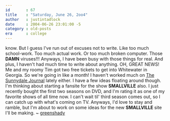 ```yaml
---
id       : 67
title    : "Saturday, June 26, 2oo4"
author   : justintadlock
date     : 2004-06-26 23:01:00 -5
category : old-posts
era      : college
---
```


know.  But I guess I've run out of excuses not to write.  Like too much school-work.  Too much actual work.  Or too much broken computer.  Those <b> DAMN</b> viruses!!!  Anyways, I have been busy with those things for real.  And plus, I haven't had much time to write about anything.  OH, GREAT NEWS!  Me and my roomy Tim got two free tickets to get into Whitewater in Georgia.  So we're going in like a month!  I haven't worked much on <a href="http://thesunnydalejournal.dark-autumn.com" title="The Sunnydale Journal" rel="enternal"> The Sunnydale Journal</a> lately either.  I have a few ideas floating around though.  I'm thinking about starting a fansite for the show <b> SMALLVILLE</b> also.  I just recently bought the first two seasons on DVD, and I'm rating it as one of my favorite shows of all time now.  I can't wait til' third season comes out, so I can catch up with what's coming on TV.  Anyways, I'd love to stay and ramble, but I'm about to work on some ideas for the new <b> SMALLVILLE </b> site I'll be making.  ~ <a href="mailto:webmaster@dark-autumn.com"> greenshady</a>
